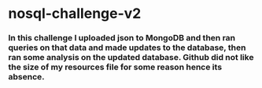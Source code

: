 # nosql-challenge-v2

### In this challenge I uploaded json to MongoDB and then ran queries on that data and made updates to the database, then ran some analysis on the updated database. Github did not like the size of my resources file for some reason hence its absence.
